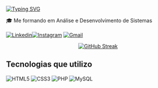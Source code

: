 [![Typing SVG](https://readme-typing-svg.herokuapp.com?font=Fira+Code&weight=300&pause=1000&color=000000&width=435&lines=Ol%C3%A1!+Eu+sou+a+Isabela+Costa+%F0%9F%8C%BB)](https://git.io/typing-svg)

🎓 Me formando em Análise e Desenvolvimento de Sistemas
<br><br>
[![Linkedin](https://img.shields.io/badge/LinkedIn-0077B5?style=for-the-badge&logo=linkedin&logoColor=white)](https://www.linkedin.com/in/isabela-oliveira-costa/)[![Instagram](https://img.shields.io/badge/Instagram-E4405F?style=for-the-badge&logo=instagram&logoColor=white)](https://www.instagram.com/isabelaovc07/)
[![Gmail](https://img.shields.io/badge/Gmail-D14836?style=for-the-badge&logo=gmail&logoColor=white)](mailto:isabelaovc9@gmail.com?subject=Assunto&body=Mensagem)


<div align="center">

[![GitHub Streak](https://github-readme-streak-stats.herokuapp.com?user=isabelaCosta95&theme=radical)](https://git.io/streak-stats)
</div>


## Tecnologias que utilizo

<div style="display: inline-block;">
    <img align="center" alt="HTML5" src="https://img.shields.io/badge/HTML5-E34F26?style=for-the-badge&logo=html5&logoColor=white">
    <img align="center" alt="CSS3" src="https://img.shields.io/badge/CSS3-1572B6?style=for-the-badge&logo=css3&logoColor=white">
    <img align="center" alt="PHP" src="https://img.shields.io/badge/PHP-777BB4?style=for-the-badge&logo=php&logoColor=white">
    <img align="center" alt="MySQL" src="https://img.shields.io/badge/MySQL-00000F?style=for-the-badge&logo=mysql&logoColor=white">
</div>
